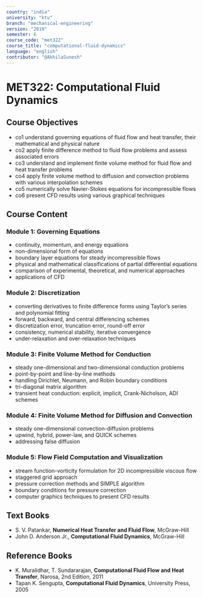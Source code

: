```yaml
---
country: "india"
university: "ktu"
branch: "mechanical-engineering"
version: "2019"
semester: 6
course_code: "met322"
course_title: "computational-fluid-dynamics"
language: "english"
contributor: "@AkhilaSunesh"
---
```

# MET322: Computational Fluid Dynamics


## Course Objectives

* co1 understand governing equations of fluid flow and heat transfer, their mathematical and physical nature  
* co2 apply finite difference method to fluid flow problems and assess associated errors  
* co3 understand and implement finite volume method for fluid flow and heat transfer problems  
* co4 apply finite volume method to diffusion and convection problems with various interpolation schemes  
* co5 numerically solve Navier-Stokes equations for incompressible flows  
* co6 present CFD results using various graphical techniques  

## Course Content

### Module 1: Governing Equations
* continuity, momentum, and energy equations  
* non-dimensional form of equations  
* boundary layer equations for steady incompressible flows  
* physical and mathematical classifications of partial differential equations  
* comparison of experimental, theoretical, and numerical approaches  
* applications of CFD  

### Module 2: Discretization
* converting derivatives to finite difference forms using Taylor’s series and polynomial fitting  
* forward, backward, and central differencing schemes  
* discretization error, truncation error, round-off error  
* consistency, numerical stability, iterative convergence  
* under-relaxation and over-relaxation techniques  

### Module 3: Finite Volume Method for Conduction
* steady one-dimensional and two-dimensional conduction problems  
* point-by-point and line-by-line methods  
* handling Dirichlet, Neumann, and Robin boundary conditions  
* tri-diagonal matrix algorithm  
* transient heat conduction: explicit, implicit, Crank-Nicholson, ADI schemes  

### Module 4: Finite Volume Method for Diffusion and Convection
* steady one-dimensional convection-diffusion problems  
* upwind, hybrid, power-law, and QUICK schemes  
* addressing false diffusion  

### Module 5: Flow Field Computation and Visualization
* stream function-vorticity formulation for 2D incompressible viscous flow  
* staggered grid approach  
* pressure correction methods and SIMPLE algorithm  
* boundary conditions for pressure correction  
* computer graphics techniques to present CFD results  

## Text Books

* S. V. Patankar, **Numerical Heat Transfer and Fluid Flow**, McGraw-Hill  
* John D. Anderson Jr., **Computational Fluid Dynamics**, McGraw-Hill  

## Reference Books

* K. Muralidhar, T. Sundararajan, **Computational Fluid Flow and Heat Transfer**, Narosa, 2nd Edition, 2011  
* Tapan K. Sengupta, **Computational Fluid Dynamics**, University Press, 2005  
